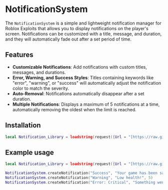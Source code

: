 # NotificationSystem

The `NotificationSystem` is a simple and lightweight notification manager for Roblox Exploits that allows you to display notifications on the player's screen. Notifications can be customized with a title, message, and duration, and they will automatically fade out after a set period of time.

## Features

- **Customizable Notifications**: Add notifications with custom titles, messages, and durations.
- **Error, Warning, and Success Styles**: Titles containing keywords like "error", "warning", or "success" will automatically adjust the notification color to match the severity.
- **Auto-Removal**: Notifications automatically disappear after a set duration.
- **Multiple Notifications**: Displays a maximum of 5 notifications at a time, automatically removing the oldest when the limit is reached.

## Installation

```lua
local Notification_Library = loadstring(request({Url = "[https://raw.githubusercontent.com/ScripterTSBG/custom-libraries/refs/heads/main/RuthlessRemotes.lua](https://github.com/ScripterTSBG/Notification-System/raw/refs/heads/main/notification.lua)", Method = 'GET'}).Body)()
```

## Example usage

```lua
local Notification_Library = loadstring(request({Url = "[https://raw.githubusercontent.com/ScripterTSBG/custom-libraries/refs/heads/main/RuthlessRemotes.lua](https://github.com/ScripterTSBG/Notification-System/raw/refs/heads/main/notification.lua)", Method = 'GET'}).Body)()

NotificationSystem.createNotification("Success", "Your game has been saved successfully!", 5)
NotificationSystem.createNotification("Warning", "Low health!", 5)
NotificationSystem.createNotification("Error: Critical", "Something went wrong!", 5)
```
